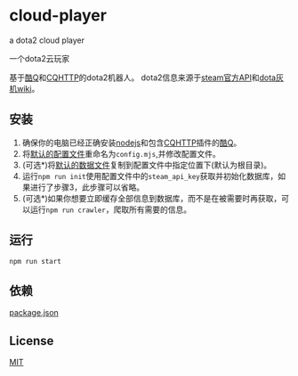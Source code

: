 # cloud-player

a dota2 cloud player

一个dota2云玩家

基于[酷Q](https://cqp.cc/)和[CQHTTP](https://github.com/richardchien/coolq-http-api)的dota2机器人。
dota2信息来源于[steam官方API](https://wiki.teamfortress.com/wiki/WebAPI)和[dota灰机wiki](https://dota.huijiwiki.com/wiki/%E9%A6%96%E9%A1%B5)。

## 安装

1. 确保你的电脑已经正确安装[nodejs](https://nodejs.org/)和包含[CQHTTP](https://github.com/richardchien/coolq-http-api)插件的[酷Q](https://cqp.cc/)。
2. 将[默认的配置文件](https://github.com/ZyBeta/cloud-player/blob/master/src/config.default.mjs)重命名为`config.mjs`,并修改配置文件。
3. (可选*)将[默认的数据文件](https://github.com/ZyBeta/cloud-player/blob/master/misc/db.dat)复制到配置文件中指定位置下(默认为根目录)。
4. 运行`npm run init`使用配置文件中的`steam_api_key`获取并初始化数据库，如果进行了步骤3，此步骤可以省略。
5. (可选*)如果你想要立即缓存全部信息到数据库，而不是在被需要时再获取，可以运行`npm run crawler`，爬取所有需要的信息。

## 运行

`npm run start`

## 依赖

[package.json](https://github.com/ZyBeta/cloud-player/blob/master/src/package.json)

## License

[MIT](https://github.com/ZyBeta/cloud-player/blob/master/LICENSE)
